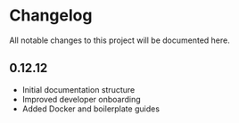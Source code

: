 # Changelog

All notable changes to this project will be documented here.

## 0.12.12
- Initial documentation structure
- Improved developer onboarding
- Added Docker and boilerplate guides 